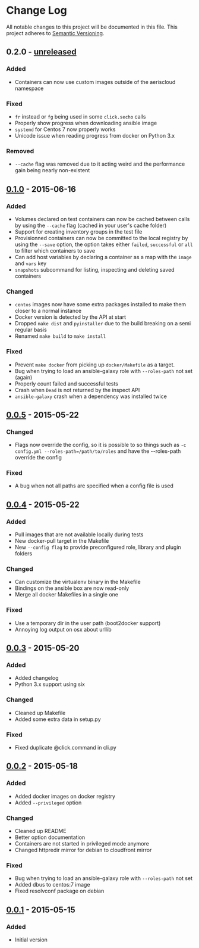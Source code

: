 # Change Log
All notable changes to this project will be documented in this file.
This project adheres to [Semantic Versioning](http://semver.org/).

## 0.2.0 - [unreleased]
### Added
* Containers can now use custom images outside of the aeriscloud namespace

### Fixed
* `fr` instead or `fg` being used in some `click.secho` calls
* Properly show progress when downloading ansible image
* `systemd` for Centos 7 now properly works
* Unicode issue when reading progress from docker on Python 3.x

### Removed
* `--cache` flag was removed due to it acting weird and the performance gain
  being nearly non-existent

## [0.1.0] - 2015-06-16
### Added
* Volumes declared on test containers can now be cached between calls by using
  the `--cache` flag (cached in your user's cache folder)
* Support for creating inventory groups in the test file
* Provisionned containers can now be committed to the local registry by using
  the `--save` option, the option takes either `failed`, `successful` or `all`
  to filter which containers to save
* Can add host variables by declaring a container as a map with the `image`
  and `vars` key
* `snapshots` subcommand for listing, inspecting and deleting saved containers

### Changed
* `centos` images now have some extra packages installed to make them closer
  to a normal instance
* Docker version is detected by the API at start
* Dropped `make dist` and `pyinstaller` due to the build breaking on a semi
  regular basis
* Renamed `make build` to `make install`

### Fixed
* Prevent `make docker` from picking up `docker/Makefile` as a target.
* Bug when trying to load an ansible-galaxy role with `--roles-path` not set (again)
* Properly count failed and successful tests
* Crash when `Dead` is not returned by the inspect API
* `ansible-galaxy` crash when a dependency was installed twice

## [0.0.5] - 2015-05-22
### Changed
* Flags now override the config, so it is possible to so things such as
  `-c config.yml --roles-path=/path/to/roles` and have the --roles-path
  override the config

### Fixed
* A bug when not all paths are specified when a config file is used

## [0.0.4] - 2015-05-22
### Added
* Pull images that are not available locally during tests
* New docker-pull target in the Makefile
* New `--config flag` to provide preconfigured role, library and plugin folders

### Changed
* Can customize the virtualenv binary in the Makefile
* Bindings on the ansible box are now read-only
* Merge all docker Makefiles in a single one

### Fixed
* Use a temporary dir in the user path (boot2docker support)
* Annoying log output on osx about urllib

## [0.0.3] - 2015-05-20
### Added
* Added changelog
* Python 3.x support using six

### Changed
* Cleaned up Makefile
* Added some extra data in setup.py

### Fixed
* Fixed duplicate @click.command in cli.py

## [0.0.2] - 2015-05-18
### Added
* Added docker images on docker registry
* Added `--privileged` option

### Changed
* Cleaned up README
* Better option documentation
* Containers are not started in privileged mode anymore
* Changed httpredir mirror for debian to cloudfront mirror

### Fixed
* Bug when trying to load an ansible-galaxy role with `--roles-path` not set
* Added dbus to centos:7 image
* Fixed resolvconf package on debian

## [0.0.1] - 2015-05-15
### Added
* Initial version

[unreleased]: https://github.com/AerisCloud/ansible-role-test/compare/v0.1.0...HEAD
[0.1.0]: https://github.com/AerisCloud/ansible-role-test/compare/v0.0.5...v0.1.0
[0.0.5]: https://github.com/AerisCloud/ansible-role-test/compare/v0.0.4...v0.0.5
[0.0.4]: https://github.com/AerisCloud/ansible-role-test/compare/v0.0.3...v0.0.4
[0.0.3]: https://github.com/AerisCloud/ansible-role-test/compare/v0.0.2...v0.0.3
[0.0.2]: https://github.com/AerisCloud/ansible-role-test/compare/v0.0.1...v0.0.2
[0.0.1]: https://github.com/AerisCloud/ansible-role-test/tree/v0.0.1
